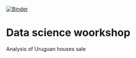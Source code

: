 [![Binder](https://mybinder.org/badge_logo.svg)](https://mybinder.org/v2/gh/creyesp/houses-project/add-binder-configs)

# Data science woorkshop
Analysis of Uruguan houses sale
